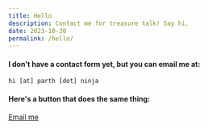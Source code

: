 ```yaml
---
title: Hello
description: Contact me for treasure talk! Say hi.
date: 2023-10-30
permalink: /hello/
---
```

#### I don't have a contact form yet, but you can email me at:

```
hi [at] parth [dot] ninja
```

<div class="mt-md"></div>

#### Here's a button that does the same thing:

<div class="mt-md"></div>
<a href="mailto:hi@parth.ninja" class="button button--secondary">Email me</a>
